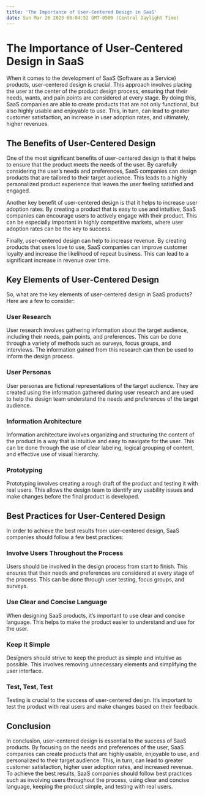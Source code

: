 ```yaml
---
title: 'The Importance of User-Centered Design in SaaS'
date: Sun Mar 26 2023 06:04:52 GMT-0500 (Central Daylight Time)
---
```


# The Importance of User-Centered Design in SaaS

When it comes to the development of SaaS (Software as a Service) products, user-centered design is crucial. This approach involves placing the user at the center of the product design process, ensuring that their needs, wants, and pain points are considered at every stage. By doing this, SaaS companies are able to create products that are not only functional, but also highly usable and enjoyable to use. This, in turn, can lead to greater customer satisfaction, an increase in user adoption rates, and ultimately, higher revenues.

## The Benefits of User-Centered Design

One of the most significant benefits of user-centered design is that it helps to ensure that the product meets the needs of the user. By carefully considering the user’s needs and preferences, SaaS companies can design products that are tailored to their target audience. This leads to a highly personalized product experience that leaves the user feeling satisfied and engaged.

Another key benefit of user-centered design is that it helps to increase user adoption rates. By creating a product that is easy to use and intuitive, SaaS companies can encourage users to actively engage with their product. This can be especially important in highly competitive markets, where user adoption rates can be the key to success.

Finally, user-centered design can help to increase revenue. By creating products that users love to use, SaaS companies can improve customer loyalty and increase the likelihood of repeat business. This can lead to a significant increase in revenue over time.

## Key Elements of User-Centered Design

So, what are the key elements of user-centered design in SaaS products? Here are a few to consider:

### User Research

User research involves gathering information about the target audience, including their needs, pain points, and preferences. This can be done through a variety of methods such as surveys, focus groups, and interviews. The information gained from this research can then be used to inform the design process.

### User Personas

User personas are fictional representations of the target audience. They are created using the information gathered during user research and are used to help the design team understand the needs and preferences of the target audience.

### Information Architecture

Information architecture involves organizing and structuring the content of the product in a way that is intuitive and easy to navigate for the user. This can be done through the use of clear labeling, logical grouping of content, and effective use of visual hierarchy.

### Prototyping

Prototyping involves creating a rough draft of the product and testing it with real users. This allows the design team to identify any usability issues and make changes before the final product is developed.

## Best Practices for User-Centered Design

In order to achieve the best results from user-centered design, SaaS companies should follow a few best practices:

### Involve Users Throughout the Process

Users should be involved in the design process from start to finish. This ensures that their needs and preferences are considered at every stage of the process. This can be done through user testing, focus groups, and surveys.

### Use Clear and Concise Language

When designing SaaS products, it’s important to use clear and concise language. This helps to make the product easier to understand and use for the user.

### Keep it Simple

Designers should strive to keep the product as simple and intuitive as possible. This involves removing unnecessary elements and simplifying the user interface.

### Test, Test, Test

Testing is crucial to the success of user-centered design. It’s important to test the product with real users and make changes based on their feedback.

## Conclusion

In conclusion, user-centered design is essential to the success of SaaS products. By focusing on the needs and preferences of the user, SaaS companies can create products that are highly usable, enjoyable to use, and personalized to their target audience. This, in turn, can lead to greater customer satisfaction, higher user adoption rates, and increased revenue. To achieve the best results, SaaS companies should follow best practices such as involving users throughout the process, using clear and concise language, keeping the product simple, and testing with real users.
